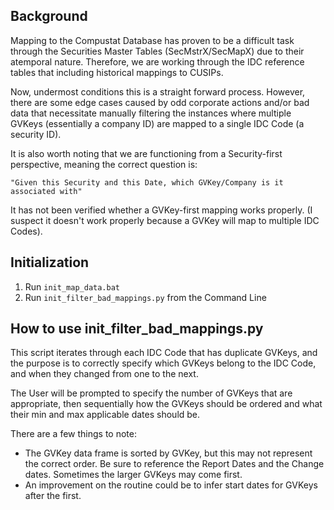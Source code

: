 Background
----------
Mapping to the Compustat Database has proven to be a difficult task
through the Securities Master Tables (SecMstrX/SecMapX) due to their
atemporal nature. Therefore, we are working through the IDC reference
tables that including historical mappings to CUSIPs.

Now, undermost conditions this is a straight forward process. However,
there are some edge cases caused by odd corporate actions and/or bad
data that necessitate manually filtering the instances where multiple
GVKeys (essentially a company ID) are mapped to a single IDC Code
(a security ID).

It is also worth noting that we are functioning from a Security-first
perspective, meaning the correct question is:
```
"Given this Security and this Date, which GVKey/Company is it associated with"
```

It has not been verified whether a GVKey-first mapping works properly.
(I suspect it doesn't work properly because a GVKey will map to multiple
IDC Codes).


Initialization
--------------
1. Run `init_map_data.bat`
2. Run `init_filter_bad_mappings.py` from the Command Line


How to use init_filter_bad_mappings.py
--------------------------------------
This script iterates through each IDC Code that has duplicate GVKeys,
and the purpose is to correctly specify which GVKeys belong to the
IDC Code, and when they changed from one to the next.

The User will be prompted to specify the number of GVKeys that are
appropriate, then sequentially how the GVKeys should be ordered and what
their min and max applicable dates should be.

There are a few things to note:
* The GVKey data frame is sorted by GVKey, but this may not represent
the correct order. Be sure to reference the Report Dates and the Change
dates. Sometimes the larger GVKeys may come first.
* An improvement on the routine could be to infer start dates for GVKeys
after the first.
